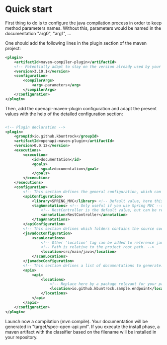 # Quick start

First thing to do is to configure the java compilation process in order to keep method parameters names.
Without this, parameters would be named in the documentation "arg0", "arg1", ...

One should add the following lines in the plugin section of the maven project:

```xml
<plugin>
	<artifactId>maven-compiler-plugin</artifactId>
	<!-- Potentially adapt to stay on the version already used by your project -->
	<version>3.10.1</version>
	<configuration>
		<compilerArgs>
			<arg>-parameters</arg>
		</compilerArgs>
	</configuration>
</plugin>
```

Then, add the openapi-maven-plugin configuration and adapt the present values with the help of the detailed configuration section:

```xml

<!-- Plugin declaration -->
<plugin>
	<groupId>io.github.kbuntrock</groupId>
	<artifactId>openapi-maven-plugin</artifactId>
	<version>0.0.12</version>
	<executions>
		<execution>
			<id>documentation</id>
			<goals>
				<goal>documentation</goal>
			</goals>
		</execution>
	</executions>
	<configuration>
		<!-- This section defines the general configuration, which can be overriden for each generated document. -->
		<apiConfiguration>
			<library>SPRING_MVC</library> <!-- Default value, here this tag could be deleted. -->
			<tagAnnotations> <!-- Only useful if you use Spring MVC -->
				<!-- RestController is the default value, but can be replaced by RequestMapping -->
				<annotation>RestController</annotation>
			</tagAnnotations>
		</apiConfiguration>
		<!-- This section defines which folders contains the source code to be read to extract the javadoc. -->
		<javadocConfiguration>
			<scanLocations>
				<!-- Other 'location' tag can be added to reference javadoc in other modules. -->
				<!-- Path is relative to the project root path. -->
				<location>src/main/java</location>
			</scanLocations>
		</javadocConfiguration>
		<!-- This section defines a list of documentations to generate. In this exemple, only one is generated. -->
		<apis>
			<api>
				<locations>
					<!-- Replace here by a package relevant for your project. -->
					<location>io.github.kbuntrock.sample.endpoint</location>
				</locations>
			</api>
		</apis>
	</configuration>
</plugin>
```

Launch now a compilation (mvn compile). Your documentation will be generated in "target/spec-open-api.yml".
If you execute the install phase, a maven artifact with the classifier based on the filename will be installed in your repository.